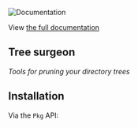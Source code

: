 ![Documentation](https://github.com/harris-chris/tree-surgeon/actions/workflows/Documentation.yml/badge.svg)

View [the full documentation](https://harris-chris.github.io/tree-surgeon/)

## Tree surgeon

*Tools for pruning your directory trees*


## Installation
Via the `Pkg` API:

